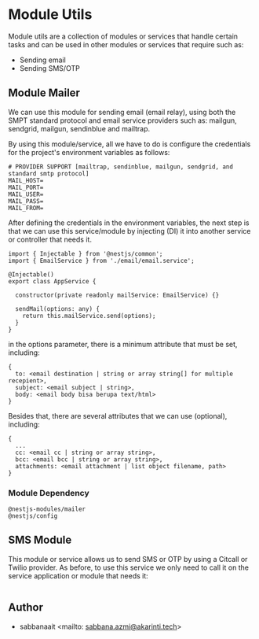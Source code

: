 # Module Utils
Module utils are a collection of modules or services that handle certain tasks and can be used in other modules or services that require such as:
- Sending email
- Sending SMS/OTP

## Module Mailer
We can use this module for sending email (email relay), using both the SMPT standard protocol and email service providers such as: mailgun, sendgrid, mailgun, sendinblue and mailtrap.

By using this module/service, all we have to do is configure the credentials for the project's environment variables as follows:

```
# PROVIDER SUPPORT [mailtrap, sendinblue, mailgun, sendgrid, and standard smtp protocol]
MAIL_HOST=
MAIL_PORT=
MAIL_USER=
MAIL_PASS=
MAIL_FROM=
```
After defining the credentials in the environment variables, the next step is that we can use this service/module by injecting (DI) it into another service or controller that needs it.

```
import { Injectable } from '@nestjs/common';
import { EmailService } from './email/email.service';

@Injectable()
export class AppService {

  constructor(private readonly mailService: EmailService) {}

  sendMail(options: any) {
    return this.mailService.send(options);
  }
}

```
in the options parameter, there is a minimum attribute that must be set, including:
```
{
  to: <email destination | string or array string[] for multiple recepient>,
  subject: <email subject | string>,
  body: <email body bisa berupa text/html>
}
```
Besides that, there are several attributes that we can use (optional), including:
```
{
  ...
  cc: <email cc | string or array string>,
  bcc: <email bcc | string or array string>,
  attachments: <email attachment | list object filename, path>
}
```
### Module Dependency
```
@nestjs-modules/mailer
@nestjs/config
```

## SMS Module
This module or service allows us to send SMS or OTP by using a Citcall or Twilio provider. As before, to use this service we only need to call it on the service application or module that needs it:

```
```

## Author
- sabbanaait <mailto: sabbana.azmi@akarinti.tech>
